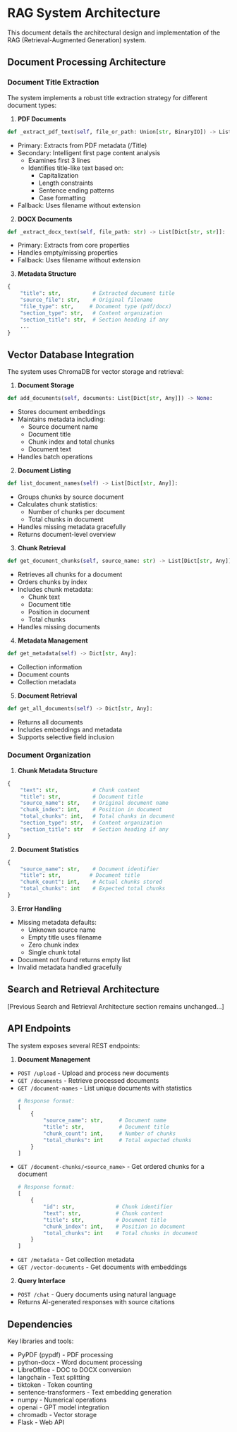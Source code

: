 # RAG System Architecture

This document details the architectural design and implementation of the RAG (Retrieval-Augmented Generation) system.

## Document Processing Architecture

### Document Title Extraction

The system implements a robust title extraction strategy for different document types:

1. **PDF Documents**
```python
def _extract_pdf_text(self, file_or_path: Union[str, BinaryIO]) -> List[Dict[str, str]]:
```
- Primary: Extracts from PDF metadata (/Title)
- Secondary: Intelligent first page content analysis
  - Examines first 3 lines
  - Identifies title-like text based on:
    - Capitalization
    - Length constraints
    - Sentence ending patterns
    - Case formatting
- Fallback: Uses filename without extension

2. **DOCX Documents**
```python
def _extract_docx_text(self, file_path: str) -> List[Dict[str, str]]:
```
- Primary: Extracts from core properties
- Handles empty/missing properties
- Fallback: Uses filename without extension

3. **Metadata Structure**
```python
{
    "title": str,          # Extracted document title
    "source_file": str,    # Original filename
    "file_type": str,     # Document type (pdf/docx)
    "section_type": str,   # Content organization
    "section_title": str,  # Section heading if any
    ...
}
```

## Vector Database Integration

The system uses ChromaDB for vector storage and retrieval:

1. **Document Storage**
```python
def add_documents(self, documents: List[Dict[str, Any]]) -> None:
```
- Stores document embeddings
- Maintains metadata including:
  - Source document name
  - Document title
  - Chunk index and total chunks
  - Document text
- Handles batch operations

2. **Document Listing**
```python
def list_document_names(self) -> List[Dict[str, Any]]:
```
- Groups chunks by source document
- Calculates chunk statistics:
  - Number of chunks per document
  - Total chunks in document
- Handles missing metadata gracefully
- Returns document-level overview

3. **Chunk Retrieval**
```python
def get_document_chunks(self, source_name: str) -> List[Dict[str, Any]]:
```
- Retrieves all chunks for a document
- Orders chunks by index
- Includes chunk metadata:
  - Chunk text
  - Document title
  - Position in document
  - Total chunks
- Handles missing documents

4. **Metadata Management**
```python
def get_metadata(self) -> Dict[str, Any]:
```
- Collection information
- Document counts
- Collection metadata

5. **Document Retrieval**
```python
def get_all_documents(self) -> Dict[str, Any]:
```
- Returns all documents
- Includes embeddings and metadata
- Supports selective field inclusion

### Document Organization

1. **Chunk Metadata Structure**
```python
{
    "text": str,           # Chunk content
    "title": str,          # Document title
    "source_name": str,    # Original document name
    "chunk_index": int,    # Position in document
    "total_chunks": int,   # Total chunks in document
    "section_type": str,   # Content organization
    "section_title": str   # Section heading if any
}
```

2. **Document Statistics**
```python
{
    "source_name": str,    # Document identifier
    "title": str,         # Document title
    "chunk_count": int,    # Actual chunks stored
    "total_chunks": int    # Expected total chunks
}
```

3. **Error Handling**
- Missing metadata defaults:
  - Unknown source name
  - Empty title uses filename
  - Zero chunk index
  - Single chunk total
- Document not found returns empty list
- Invalid metadata handled gracefully

## Search and Retrieval Architecture

[Previous Search and Retrieval Architecture section remains unchanged...]

## API Endpoints

The system exposes several REST endpoints:

1. **Document Management**
- `POST /upload` - Upload and process new documents
- `GET /documents` - Retrieve processed documents
- `GET /document-names` - List unique documents with statistics
  ```python
  # Response format:
  [
      {
          "source_name": str,     # Document name
          "title": str,           # Document title
          "chunk_count": int,     # Number of chunks
          "total_chunks": int     # Total expected chunks
      }
  ]
  ```
- `GET /document-chunks/<source_name>` - Get ordered chunks for a document
  ```python
  # Response format:
  [
      {
          "id": str,             # Chunk identifier
          "text": str,           # Chunk content
          "title": str,          # Document title
          "chunk_index": int,    # Position in document
          "total_chunks": int    # Total chunks in document
      }
  ]
  ```
- `GET /metadata` - Get collection metadata
- `GET /vector-documents` - Get documents with embeddings

2. **Query Interface**
- `POST /chat` - Query documents using natural language
- Returns AI-generated responses with source citations

## Dependencies

Key libraries and tools:
- PyPDF (pypdf) - PDF processing
- python-docx - Word document processing
- LibreOffice - DOC to DOCX conversion
- langchain - Text splitting
- tiktoken - Token counting
- sentence-transformers - Text embedding generation
- numpy - Numerical operations
- openai - GPT model integration
- chromadb - Vector storage
- Flask - Web API
